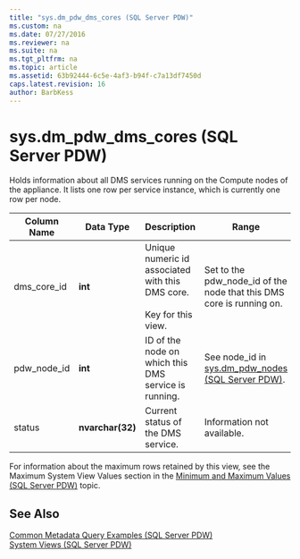 ```yaml
---
title: "sys.dm_pdw_dms_cores (SQL Server PDW)"
ms.custom: na
ms.date: 07/27/2016
ms.reviewer: na
ms.suite: na
ms.tgt_pltfrm: na
ms.topic: article
ms.assetid: 63b92444-6c5e-4af3-b94f-c7a13df7450d
caps.latest.revision: 16
author: BarbKess
---
```

# sys.dm_pdw_dms_cores (SQL Server PDW)
Holds information about all DMS services running on the Compute nodes of the appliance. It lists one row per service instance, which is currently one row per node.  
  
|Column Name|Data Type|Description|Range|  
|---------------|-------------|---------------|---------|  
|dms_core_id|**int**|Unique numeric id associated with this DMS core.<br /><br />Key for this view.|Set to the pdw_node_id of the node that this DMS core is running on.|  
|pdw_node_id|**int**|ID of the node on which this DMS service is running.|See node_id in [sys.dm_pdw_nodes &#40;SQL Server PDW&#41;](../../mpp/sqlpdw/sys-dm-pdw-nodes-sql-server-pdw.md).|  
|status|**nvarchar(32)**|Current status of the DMS service.|Information not available.|  
  
For information about the maximum rows retained by this view, see the Maximum System View Values section in the [Minimum and Maximum Values &#40;SQL Server PDW&#41;](../../mpp/sqlpdw/minimum-and-maximum-values-sql-server-pdw.md) topic.  
  
## See Also  
[Common Metadata Query Examples &#40;SQL Server PDW&#41;](../../mpp/sqlpdw/common-metadata-query-examples-sql-server-pdw.md)  
[System Views &#40;SQL Server PDW&#41;](../../mpp/sqlpdw/system-views-sql-server-pdw.md)  
  
